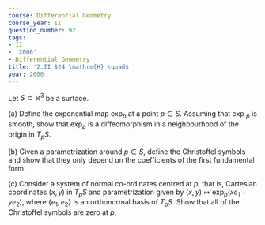 ```yaml
---
course: Differential Geometry
course_year: II
question_number: 92
tags:
- II
- '2006'
- Differential Geometry
title: '2.II $24 \mathrm{H} \quad$ '
year: 2006
---
```



Let $S \subset \mathbb{R}^{3}$ be a surface.

(a) Define the exponential map $\exp _{p}$ at a point $p \in S$. Assuming that exp ${ }_{p}$ is smooth, show that $\exp _{p}$ is a diffeomorphism in a neighbourhood of the origin in $T_{p} S$.

(b) Given a parametrization around $p \in S$, define the Christoffel symbols and show that they only depend on the coefficients of the first fundamental form.

(c) Consider a system of normal co-ordinates centred at $p$, that is, Cartesian coordinates $(x, y)$ in $T_{p} S$ and parametrization given by $(x, y) \mapsto \exp _{p}\left(x e_{1}+y e_{2}\right)$, where $\left\{e_{1}, e_{2}\right\}$ is an orthonormal basis of $T_{p} S$. Show that all of the Christoffel symbols are zero at $p$.